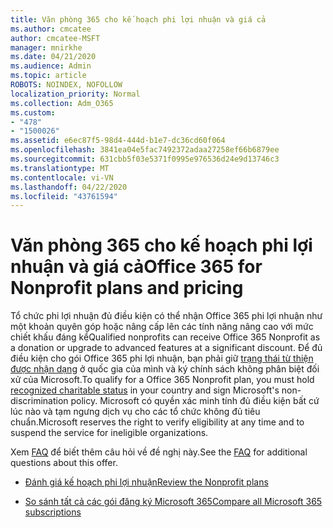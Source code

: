 ```yaml
---
title: Văn phòng 365 cho kế hoạch phi lợi nhuận và giá cả
ms.author: cmcatee
author: cmcatee-MSFT
manager: mnirkhe
ms.date: 04/21/2020
ms.audience: Admin
ms.topic: article
ROBOTS: NOINDEX, NOFOLLOW
localization_priority: Normal
ms.collection: Adm_O365
ms.custom:
- "478"
- "1500026"
ms.assetid: e6ec87f5-98d4-444d-b1e7-dc36cd60f064
ms.openlocfilehash: 3841ea04e5fac7492372adaa27258ef66b6879ee
ms.sourcegitcommit: 631cbb5f03e5371f0995e976536d24e9d13746c3
ms.translationtype: MT
ms.contentlocale: vi-VN
ms.lasthandoff: 04/22/2020
ms.locfileid: "43761594"
---
```

# <a name="office-365-for-nonprofit-plans-and-pricing"></a><span data-ttu-id="22572-102">Văn phòng 365 cho kế hoạch phi lợi nhuận và giá cả</span><span class="sxs-lookup"><span data-stu-id="22572-102">Office 365 for Nonprofit plans and pricing</span></span>

<span data-ttu-id="22572-103">Tổ chức phi lợi nhuận đủ điều kiện có thể nhận Office 365 phi lợi nhuận như một khoản quyên góp hoặc nâng cấp lên các tính năng nâng cao với mức chiết khấu đáng kể</span><span class="sxs-lookup"><span data-stu-id="22572-103">Qualified nonprofits can receive Office 365 Nonprofit as a donation or upgrade to advanced features at a significant discount.</span></span> <span data-ttu-id="22572-104">Để đủ điều kiện cho gói Office 365 phi lợi nhuận, bạn phải giữ [trạng thái từ thiện được nhận dạng](https://go.microsoft.com/fwlink/p/?LinkID=330253) ở quốc gia của mình và ký chính sách không phân biệt đối xử của Microsoft.</span><span class="sxs-lookup"><span data-stu-id="22572-104">To qualify for a Office 365 Nonprofit plan, you must hold [recognized charitable status](https://go.microsoft.com/fwlink/p/?LinkID=330253) in your country and sign Microsoft's non-discrimination policy.</span></span> <span data-ttu-id="22572-105">Microsoft có quyền xác minh tính đủ điều kiện bất cứ lúc nào và tạm ngưng dịch vụ cho các tổ chức không đủ tiêu chuẩn.</span><span class="sxs-lookup"><span data-stu-id="22572-105">Microsoft reserves the right to verify eligibility at any time and to suspend the service for ineligible organizations.</span></span>
  
<span data-ttu-id="22572-106">Xem [FAQ](https://products.office.com/nonprofit/office-365-nonprofit) để biết thêm câu hỏi về đề nghị này.</span><span class="sxs-lookup"><span data-stu-id="22572-106">See the [FAQ](https://products.office.com/nonprofit/office-365-nonprofit) for additional questions about this offer.</span></span>
  
- [<span data-ttu-id="22572-107">Đánh giá kế hoạch phi lợi nhuận</span><span class="sxs-lookup"><span data-stu-id="22572-107">Review the Nonprofit plans</span></span>](https://products.office.com/nonprofit/office-365-nonprofit-plans-and-pricing?tab=1)

- [<span data-ttu-id="22572-108">So sánh tất cả các gói đăng ký Microsoft 365</span><span class="sxs-lookup"><span data-stu-id="22572-108">Compare all Microsoft 365 subscriptions</span></span>](https://products.office.com/business/compare-more-office-365-for-business-plans)